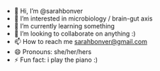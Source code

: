 - 👋 Hi, I’m @sarahbonver
- 👀 I’m interested in microbiology / brain-gut axis
- 🌱 I’m currently learning something
- 💞️ I’m looking to collaborate on anything :)
- 📫 How to reach me sarahbonver@gmail.com
- 😄 Pronouns: she/her/hers
- ⚡ Fun fact: i play the piano :)

<!---
sarahbonver/sarahbonver is a ✨ special ✨ repository because its `README.md` (this file) appears on your GitHub profile.
You can click the Preview link to take a look at your changes.
--->
